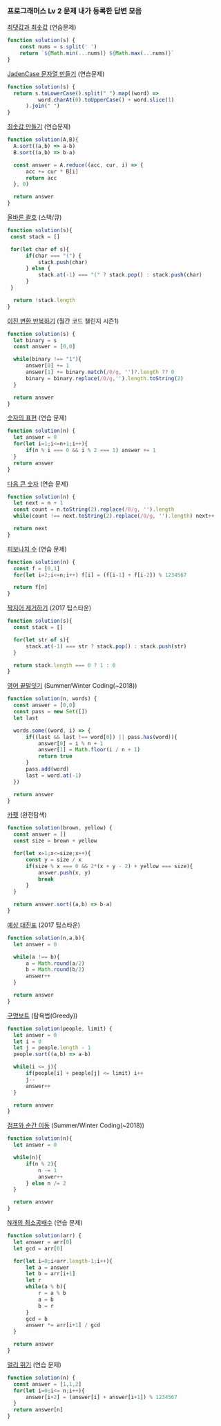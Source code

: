 ### 프로그래머스 Lv 2 문제 내가 등록한 답변 모음

[최댓값과 최솟값](https://school.programmers.co.kr/learn/courses/30/lessons/12939) (연습문제)
  ```javascript
  function solution(s) {
      const nums = s.split(' ')
      return `${Math.min(...nums)} ${Math.max(...nums)}`
  }
 ```
[JadenCase 문자열 만들기](https://school.programmers.co.kr/learn/courses/30/lessons/12951) (연습문제)
  ```javascript
function solution(s) {
    return s.toLowerCase().split(" ").map((word) => 
            word.charAt(0).toUpperCase() + word.slice(1)
        ).join(" ")
}
 ```
[최솟값 만들기](https://school.programmers.co.kr/learn/courses/30/lessons/12941) (연습문제)
  ```javascript
function solution(A,B){
    A.sort((a,b) => a-b)
    B.sort((a,b) => b-a)

    const answer = A.reduce((acc, cur, i) => {
        acc += cur * B[i]
        return acc
    }, 0)

    return answer
}
 ```
[올바른 괄호](https://school.programmers.co.kr/learn/courses/30/lessons/12909) (스택/큐)
  ```javascript
function solution(s){
   const stack = []

   for(let char of s){
        if(char === "(") {
            stack.push(char)
        } else {
            stack.at(-1) === "(" ? stack.pop() : stack.push(char)
        }
   }

    return !stack.length
}
 ```
[이진 변환 반복하기](https://school.programmers.co.kr/learn/courses/30/lessons/70129) (월간 코드 챌린지 시즌1)
  ```javascript
function solution(s) {
    let binary = s
    const answer = [0,0]

    while(binary !== "1"){
        answer[0] += 1
        answer[1] += binary.match(/0/g, '')?.length ?? 0
        binary = binary.replace(/0/g,'').length.toString(2)
    }

    return answer
}
 ```
[숫자의 표현](https://school.programmers.co.kr/learn/courses/30/lessons/12924) (연습 문제)
  ```javascript
function solution(n) {
    let answer = 0
    for(let i=1;i<=n+1;i++){
        if(n % i === 0 && i % 2 === 1) answer += 1
    }
    return answer
}
 ```
[다음 큰 숫자](https://school.programmers.co.kr/learn/courses/30/lessons/12911) (연습 문제)
  ```javascript
function solution(n) {
    let next = n + 1
    const count = n.toString(2).replace(/0/g, '').length
    while(count !== next.toString(2).replace(/0/g, '').length) next++

    return next
}
 ```
[피보나치 수](https://school.programmers.co.kr/learn/courses/30/lessons/12945) (연습 문제)
  ```javascript
function solution(n) {
    const f = [0,1]
    for(let i=2;i<=n;i++) f[i] = (f[i-1] + f[i-2]) % 1234567

    return f[n]
}
 ```
[짝지어 제거하기](https://school.programmers.co.kr/learn/courses/30/lessons/12973) (2017 팁스타운)
  ```javascript
function solution(s){
    const stack = []

    for(let str of s){
        stack.at(-1) === str ? stack.pop() : stack.push(str)
    }

    return stack.length === 0 ? 1 : 0 
}
 ```
[영어 끝말잇기](https://school.programmers.co.kr/learn/courses/30/lessons/12981) (Summer/Winter Coding(~2018))
  ```javascript
function solution(n, words) {
    const answer = [0,0]
    const pass = new Set([])
    let last

    words.some((word, i) => {
        if((last && last !== word[0]) || pass.has(word)){
            answer[0] = i % n + 1
            answer[1] = Math.floor(i / n + 1)
            return true
        }
        pass.add(word)
        last = word.at(-1)
    })

    return answer
}
 ```
[카펫](https://school.programmers.co.kr/learn/courses/30/lessons/42842) (완전탐색)
  ```javascript
function solution(brown, yellow) {
    const answer = []
    const size = brown + yellow

    for(let x=1;x<=size;x++){
        const y = size / x
        if(size % x === 0 && 2*(x + y - 2) + yellow === size){
            answer.push(x, y)
            break
        }
    }

    return answer.sort((a,b) => b-a)
}
 ```
[예상 대진표](https://school.programmers.co.kr/learn/courses/30/lessons/12985) (2017 팁스타운)
  ```javascript
function solution(n,a,b){
    let answer = 0

    while(a !== b){
        a = Math.round(a/2)
        b = Math.round(b/2)
        answer++
    }

    return answer
}
 ```
[구명보트](https://school.programmers.co.kr/learn/courses/30/lessons/42885) (탐욕법(Greedy))
  ```javascript
function solution(people, limit) {
    let answer = 0
    let i = 0
    let j = people.length - 1
    people.sort((a,b) => a-b)

    while(i <= j){
        if(people[i] + people[j] <= limit) i++
        j--
        answer++
    }

    return answer
}
 ```
[점프와 순간 이동](https://school.programmers.co.kr/learn/courses/30/lessons/12980) (Summer/Winter Coding(~2018))
  ```javascript
function solution(n){
    let answer = 0

    while(n){
        if(n % 2){
            n -= 1
            answer++
        } else n /= 2
    }

    return answer
}
 ```
[N개의 최소공배수](https://school.programmers.co.kr/learn/courses/30/lessons/12953) (연습 문제)
  ```javascript
function solution(arr) {
    let answer = arr[0]
    let gcd = arr[0]

    for(let i=0;i<arr.length-1;i++){
        let a = answer
        let b = arr[i+1]
        let r
        while(a % b){
            r = a % b
            a = b
            b = r
        }
        gcd = b
        answer *= arr[i+1] / gcd
    }

    return answer
}
 ```
[멀리 뛰기](https://school.programmers.co.kr/learn/courses/30/lessons/12914) (연습 문제)
  ```javascript
function solution(n) {
    const answer = [1,1,2]
    for(let i=0;i<= n;i++){
        answer[i+2] = (answer[i] + answer[i+1]) % 1234567
    }
    return answer[n] 
}
 ```
